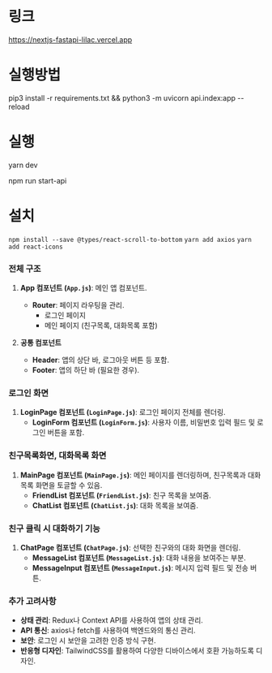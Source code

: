 # 링크
https://nextjs-fastapi-lilac.vercel.app

# 실행방법

pip3 install -r requirements.txt && python3 -m uvicorn api.index:app --reload

# 실행

yarn dev

npm run start-api

# 설치

`npm install --save @types/react-scroll-to-bottom`
`yarn add axios`
`yarn add react-icons`

### 전체 구조

1. **App 컴포넌트 (`App.js`)**: 메인 앱 컴포넌트.

   - **Router**: 페이지 라우팅을 관리.
     - 로그인 페이지
     - 메인 페이지 (친구목록, 대화목록 포함)

2. **공통 컴포넌트**
   - **Header**: 앱의 상단 바, 로그아웃 버튼 등 포함.
   - **Footer**: 앱의 하단 바 (필요한 경우).

### 로그인 화면

1. **LoginPage 컴포넌트 (`LoginPage.js`)**: 로그인 페이지 전체를 렌더링.
   - **LoginForm 컴포넌트 (`LoginForm.js`)**: 사용자 이름, 비밀번호 입력 필드 및 로그인 버튼을 포함.

### 친구목록화면, 대화목록 화면

1. **MainPage 컴포넌트 (`MainPage.js`)**: 메인 페이지를 렌더링하며, 친구목록과 대화목록 화면을 토글할 수 있음.
   - **FriendList 컴포넌트 (`FriendList.js`)**: 친구 목록을 보여줌.
   - **ChatList 컴포넌트 (`ChatList.js`)**: 대화 목록을 보여줌.

### 친구 클릭 시 대화하기 기능

1. **ChatPage 컴포넌트 (`ChatPage.js`)**: 선택한 친구와의 대화 화면을 렌더링.
   - **MessageList 컴포넌트 (`MessageList.js`)**: 대화 내용을 보여주는 부분.
   - **MessageInput 컴포넌트 (`MessageInput.js`)**: 메시지 입력 필드 및 전송 버튼.

### 추가 고려사항

- **상태 관리**: Redux나 Context API를 사용하여 앱의 상태 관리.
- **API 통신**: axios나 fetch를 사용하여 백엔드와의 통신 관리.
- **보안**: 로그인 시 보안을 고려한 인증 방식 구현.
- **반응형 디자인**: TailwindCSS를 활용하여 다양한 디바이스에서 호환 가능하도록 디자인.

